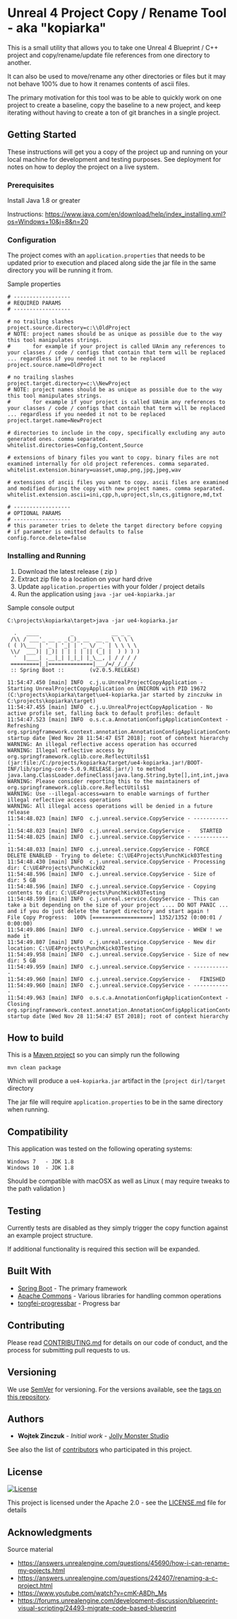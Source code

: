 # Unreal 4 Project Copy / Rename Tool - aka "kopiarka"


This is a small utility that allows you to take one Unreal 4 Blueprint / C++ project and copy/rename/update file references from one directory to another.

It can also be used to move/rename any other directories or files but it may not behave 100% due to how it renames contents of ascii files.

The primary motivation for this tool was to be able to quickly work on one project to create a baseline, copy the baseline to a new project, and keep iterating without having to create a ton of git branches in a single project.

## Getting Started

These instructions will get you a copy of the project up and running on your local machine for development and testing purposes. See deployment for notes on how to deploy the project on a live system.

### Prerequisites

Install Java 1.8 or greater
 
Instructions: https://www.java.com/en/download/help/index_installing.xml?os=Windows+10&j=8&n=20

### Configuration
The project comes with an `application.properties` that needs to be updated prior to execution and placed along side the jar file in the same directory you will be running it from.

Sample properties

```properties
# ------------------
# REQUIRED PARAMS
# ------------------

# no trailing slashes
project.source.directory=c:\\OldProject
# NOTE: project names should be as unique as possible due to the way this tool manipulates strings.
#       for example if your project is called UAnim any references to your classes / code / configs that contain that term will be replaced ... regardless if you needed it not to be replaced
project.source.name=OldProject

# no trailing slashes
project.target.directory=c:\\NewProject
# NOTE: project names should be as unique as possible due to the way this tool manipulates strings.
#       for example if your project is called UAnim any references to your classes / code / configs that contain that term will be replaced ... regardless if you needed it not to be replaced
project.target.name=NewProject

# directories to include in the copy, specifically excluding any auto generated ones. comma separated.
whitelist.directories=Config,Content,Source

# extensions of binary files you want to copy. binary files are not examined internally for old project references. comma separated.
whitelist.extension.binary=uasset,umap,png,jpg,jpeg,wav

# extensions of ascii files you want to copy. ascii files are examined and modified during the copy with new project names. comma separated.
whitelist.extension.ascii=ini,cpp,h,uproject,sln,cs,gitignore,md,txt

# ------------------
# OPTIONAL PARAMS
# ------------------
# this parameter tries to delete the target directory before copying
# if parameter is omitted defaults to false
config.force.delete=false
```


### Installing and Running

1. Download the latest release ( zip )
1. Extract zip file to a location on your hard drive
1. Update `application.properties` with your folder / project details
1. Run the application using `java -jar ue4-kopiarka.jar`

Sample console output

```
C:\projects\kopiarka\target>java -jar ue4-kopiarka.jar

  .   ____          _            __ _ _
 /\\ / ___'_ __ _ _(_)_ __  __ _ \ \ \ \
( ( )\___ | '_ | '_| | '_ \/ _` | \ \ \ \
 \\/  ___)| |_)| | | | | || (_| |  ) ) ) )
  '  |____| .__|_| |_|_| |_\__, | / / / /
 =========|_|==============|___/=/_/_/_/
 :: Spring Boot ::        (v2.0.5.RELEASE)

11:54:47.450 [main] INFO  c.j.u.UnrealProjectCopyApplication - Starting UnrealProjectCopyApplication on UNICRON with PID 19672 (C:\projects\kopiarka\target\ue4-kopiarka.jar started by zinczukw in C:\projects\kopiarka\target)
11:54:47.455 [main] INFO  c.j.u.UnrealProjectCopyApplication - No active profile set, falling back to default profiles: default
11:54:47.523 [main] INFO  o.s.c.a.AnnotationConfigApplicationContext - Refreshing org.springframework.context.annotation.AnnotationConfigApplicationContext@510f3d34: startup date [Wed Nov 28 11:54:47 EST 2018]; root of context hierarchy
WARNING: An illegal reflective access operation has occurred
WARNING: Illegal reflective access by org.springframework.cglib.core.ReflectUtils$1 (jar:file:/C:/projects/kopiarka/target/ue4-kopiarka.jar!/BOOT-INF/lib/spring-core-5.0.9.RELEASE.jar!/) to method java.lang.ClassLoader.defineClass(java.lang.String,byte[],int,int,java.security.ProtectionDomain)
WARNING: Please consider reporting this to the maintainers of org.springframework.cglib.core.ReflectUtils$1
WARNING: Use --illegal-access=warn to enable warnings of further illegal reflective access operations
WARNING: All illegal access operations will be denied in a future release
11:54:48.023 [main] INFO  c.j.unreal.service.CopyService - ------------
11:54:48.023 [main] INFO  c.j.unreal.service.CopyService -   STARTED
11:54:48.025 [main] INFO  c.j.unreal.service.CopyService - ------------
11:54:48.033 [main] INFO  c.j.unreal.service.CopyService - FORCE DELETE ENABLED - Trying to delete: C:\UE4Projects\PunchKick03Testing
11:54:48.430 [main] INFO  c.j.unreal.service.CopyService - Processing dir: C:\UE4Projects\PunchKick02
11:54:48.596 [main] INFO  c.j.unreal.service.CopyService - Size of dir: 5 GB
11:54:48.596 [main] INFO  c.j.unreal.service.CopyService - Copying contents to dir: C:\UE4Projects\PunchKick03Testing
11:54:48.599 [main] INFO  c.j.unreal.service.CopyService - This can take a bit depending on the size of your project .... DO NOT PANIC ... and if you do just delete the target directory and start again !
File Copy Progress:  100% [===================] 1352/1352 (0:00:01 / 0:00:00)
11:54:49.806 [main] INFO  c.j.unreal.service.CopyService - WHEW ! we made it
11:54:49.807 [main] INFO  c.j.unreal.service.CopyService - New dir location: C:\UE4Projects\PunchKick03Testing
11:54:49.958 [main] INFO  c.j.unreal.service.CopyService - Size of new dir: 5 GB
11:54:49.959 [main] INFO  c.j.unreal.service.CopyService - ------------
11:54:49.960 [main] INFO  c.j.unreal.service.CopyService -   FINISHED
11:54:49.960 [main] INFO  c.j.unreal.service.CopyService - ------------
11:54:49.963 [main] INFO  o.s.c.a.AnnotationConfigApplicationContext - Closing org.springframework.context.annotation.AnnotationConfigApplicationContext@510f3d34: startup date [Wed Nov 28 11:54:47 EST 2018]; root of context hierarchy

```

## How to build

This is a [Maven project](https://maven.apache.org/) so you can simply run the following
```
mvn clean package
```
Which will produce a `ue4-kopiarka.jar` artifact in the `[project dir]/target` directory

The jar file will require `application.properties` to be in the same directory when running.

## Compatibility 
This application was tested on the following operating systems:
```
Windows 7   - JDK 1.8
Windows 10  - JDK 1.8
```
Should be compatible with macOSX as well as Linux ( may require tweaks to the path validation )

## Testing
Currently tests are disabled as they simply trigger the copy function against an example project structure. 

If additional functionality is required this section will be expanded.

## Built With

* [Spring Boot](http://spring.io/projects/spring-boot) - The primary framework
* [Apache Commons](https://commons.apache.org/) - Various libraries for handling common operations
* [tongfei-progressbar](https://github.com/ctongfei/progressbar) - Progress bar

## Contributing

Please read [CONTRIBUTING.md](CONTRIBUTING.md) for details on our code of conduct, and the process for submitting pull requests to us.

## Versioning

We use [SemVer](http://semver.org/) for versioning. For the versions available, see the [tags on this repository](https://github.com/your/project/tags). 

## Authors

* **Wojtek Zinczuk** - *Initial work* - [Jolly Monster Studio](http://jollymonsterstudio.com)

See also the list of [contributors](https://github.com/jollymonsterstudio/ue4-kopiarka/graphs/contributors) who participated in this project.

## License
[![License](https://img.shields.io/badge/License-Apache%202.0-blue.svg)](https://opensource.org/licenses/Apache-2.0)

This project is licensed under the Apache 2.0 - see the [LICENSE.md](LICENSE.md) file for details

## Acknowledgments

Source material
* https://answers.unrealengine.com/questions/45690/how-i-can-rename-my-pojects.html
* https://answers.unrealengine.com/questions/242407/renaming-a-c-project.html
* https://www.youtube.com/watch?v=cmK-A8Dh_Ms
* https://forums.unrealengine.com/development-discussion/blueprint-visual-scripting/24493-migrate-code-based-blueprint
